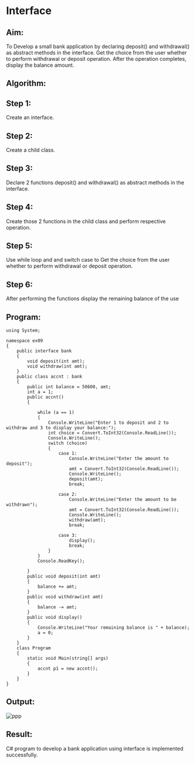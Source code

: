 # Interface
## Aim:
To Develop a small bank application by declaring deposit() and withdrawal() as abstract methods in the interface. Get the choice from the user whether to perform withdrawal or deposit operation. After the operation completes, display the balance amount.

## Algorithm:
## Step 1:
Create an interface.
## Step 2: 
Create a child class.
## Step 3: 
Declare 2 functions deposit() and withdrawal() as abstract methods in the interface.
## Step 4:
Create those 2 functions in the child class and perform respective operation.
## Step 5:
Use while loop and and switch case to Get the choice from the user whether to perform withdrawal or deposit operation.
## Step 6:
After performing the functions display the remaining balance of the use

## Program:
~~~
using System;

namespace ex09
{
    public interface bank
    {
        void deposit(int amt);
        void withdraw(int amt);
    }
    public class accnt : bank
    {
        public int balance = 50600, amt;
        int a = 1;
        public accnt()
        {

            while (a == 1)
            {
                Console.WriteLine("Enter 1 to deposit and 2 to withdraw and 3 to display your balance:");
                int choice = Convert.ToInt32(Console.ReadLine());
                Console.WriteLine();
                switch (choice)
                {
                    case 1:
                        Console.WriteLine("Enter the amount to deposit");
                        amt = Convert.ToInt32(Console.ReadLine());
                        Console.WriteLine();
                        deposit(amt);
                        break;

                    case 2:
                        Console.WriteLine("Enter the amount to be withdrawn");
                        amt = Convert.ToInt32(Console.ReadLine());
                        Console.WriteLine();
                        withdraw(amt);
                        break;

                    case 3:
                        display();
                        break;
                }
            }
            Console.ReadKey();

        }
        public void deposit(int amt)
        {
            balance += amt;
        }
        public void withdraw(int amt)
        {
            balance -= amt;
        }
        public void display()
        {
            Console.WriteLine("Your remaining balance is " + balance);
            a = 0;
        }
    }
    class Program
    {
        static void Main(string[] args)
        {
            accnt p1 = new accnt();
        }
    }
}
~~~

## Output:
![ppp](https://github.com/Nivetham1710/Interface/assets/94155183/4c6b183b-7344-44dd-967b-050231fa60f3)


## Result:
C# program to develop a bank application using interface is implemented successfully.
